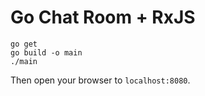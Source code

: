 Go Chat Room + RxJS
===================


```
go get
go build -o main
./main
```

Then open your browser to `localhost:8080`.
